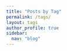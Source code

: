 ```yaml
---
title: "Posts by Tag"
permalink: /tags/
layout: tags
author_profile: true
sidebar:
  nav: "blog"
---
```

